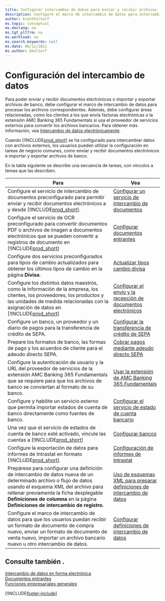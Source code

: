 ```yaml
---
title: Configurar intercambio de datos para enviar y recibir archivos
description: Configure el marco de intercambio de datos para intercambiar datos con archivos externos; para enviar y recibir documentos electrónicos o importar y exportar archivos de banco.
author: brentholtorf
ms.topic: conceptual
ms.devlang: na
ms.tgt_pltfrm: na
ms.workload: na
ms.search.keywords: null
ms.date: 06/11/2021
ms.author: bholtorf
---
```

# <a name="setting-up-data-exchange"></a>Configuración del intercambio de datos

Para poder enviar y recibir documentos electrónicos o importar y exportar archivos de banco, debe configurar el marco de intercambio de datos para procesar los archivos correspondientes. Además, debe configurar áreas relacionadas, como los clientes a los que envía facturas electrónicas o la extensión AMC Banking 365 Fundamentals si usa el proveedor de servicios externos para convertir los archivos bancarios. Para obtener más información, vea [Intercambio de datos electrónicamente](across-data-exchange.md).  

 Cuando [!INCLUDE[prod_short](includes/prod_short.md)] se ha configurado para intercambiar datos con archivos externos, los usuarios pueden utilizar la configuración en tareas de negocio comunes, como enviar y recibir documentos electrónicos e importar y exportar archivos de banco.  

 En la tabla siguiente se describe una secuencia de tareas, con vínculos a temas que las describen.  

|**Para**|**Vea**|  
|------------|-------------|  
|Configure el servicio de intercambio de documentos preconfigurado para permitir enviar y recibir documentos electrónicos a y desde [!INCLUDE[prod_short](includes/prod_short.md)].|[Configurar un servicio de intercambio de documentos](across-how-to-set-up-a-document-exchange-service.md)|  
|Configure el servicio de OCR preconfigurado para convertir documentos PDF o archivos de imagen a documentos electrónicos que se pueden convertir a registros de documento en [!INCLUDE[prod_short](includes/prod_short.md)]|[Configurar documentos entrantes](across-how-setup-income-documents.md)|  
|Configure dos servicios preconfigurados para tipos de cambio actualizados para obtener los últimos tipos de cambio en la página **Divisa**.|[Actualizar tipos cambio divisa](finance-how-update-currencies.md)|  
|Configure los distintos datos maestros, como la información de la empresa, los clientes, los proveedores, los productos y las unidades de medida relacionadas con la asignación de datos en [!INCLUDE[prod_short](includes/prod_short.md)]|[Configurar el envío y la recepción de documentos electrónicos](across-how-to-set-up-electronic-document-sending-and-receiving.md)|  
|Configure un banco, un proveedor y un diario de pagos para la transferencia de crédito de SEPA.|[Configurar la transferencia de crédito de SEPA](finance-make-payments-with-bank-data-conversion-service-or-sepa-credit-transfer.md#setting-up-sepa-credit-transfer)|  
|Prepare los formatos de banco, las formas de pago y los acuerdos de cliente para el adeudo directo SEPA.|[Cobrar pagos mediante adeudo directo SEPA](finance-collect-payments-with-sepa-direct-debit.md)|  
|Configure la autenticación de usuario y la URL del proveedor de servicios de la extensión AMC Banking 365 Fundamentals que se requiere para que los archivos de banco se conviertan al formato de su banco.|[Usar la extensión de AMC Banking 365 Fundamentals](ui-extensions-amc-banking.md)|  
|Configure y habilite un servicio externo que permita importar estados de cuenta de banco directamente como fuentes de banco.|[Configurar el servicio de estado de cuenta bancario](bank-how-setup-bank-statement-service.md)|  
|Una vez que el servicio de estados de cuenta de banco esté activado, vincule las cuentas a [!INCLUDE[prod_short](includes/prod_short.md)]|[Configurar bancos](bank-how-setup-bank-accounts.md)|  
|Configure la exportación de datos para informes de Intrastat en formato [!INCLUDE[prod_short](includes/prod_short.md)].|[Configuración de informes de Intrastat](finance-how-setup-report-intrastat.md)|
|Prepárese para configurar una definición de intercambio de datos nueva de un determinado archivo o flujo de datos usando el esquema XML del archivo para rellenar previamente la ficha desplegable **Definiciones de columna** en la página **Definiciones de intercambio de registro**.|[Uso de esquemas XML para preparar definiciones de intercambio de datos](across-how-to-use-xml-schemas-to-prepare-data-exchange-definitions.md)|  
|Configure el marco de intercambio de datos para que los usuarios puedan recibir un formato de documento de compra nuevo, enviar un formato de documento de venta nuevo, importar un archivo bancario nuevo u otro intercambio de datos.|[Configurar definiciones de intercambio de datos](across-how-to-set-up-data-exchange-definitions.md)|  

## <a name="see-also"></a>Consulte también .

[Intercambio de datos en forma electrónica](across-data-exchange.md)  
[Documentos entrantes](across-income-documents.md)  
[Funciones empresariales generales](ui-across-business-areas.md)  


[!INCLUDE[footer-include](includes/footer-banner.md)]
